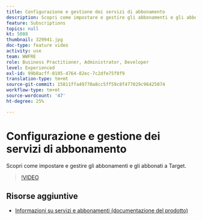```yaml
---
title: Configurazione e gestione dei servizi di abbonamento
description: Scopri come impostare e gestire gli abbonamenti e gli abbonati a Target.
feature: Subscriptions     
topics: null
kt: 5088
thumbnail: 329941.jpg
doc-type: feature video
activity: use
team: WWFRE
role: Business Practitioner, Administrator, Developer
level: Experienced
exl-id: 99b8acff-0105-4764-82ec-7c2dfe75f0f9
translation-type: tm+mt
source-git-commit: 15811ffa49770a8cc5ff59c8f477029c96425074
workflow-type: tm+mt
source-wordcount: '47'
ht-degree: 25%

---
```


# Configurazione e gestione dei servizi di abbonamento

Scopri come impostare e gestire gli abbonamenti e gli abbonati a Target.

>[!VIDEO](https://video.tv.adobe.com/v/329941?quality=12)

## Risorse aggiuntive

* [Informazioni su servizi e abbonamenti (documentazione del prodotto)](https://experienceleague.adobe.com/docs/campaign-classic/using/sending-messages/subscriptions-and-referrals/about-services-and-subscriptions.html)
